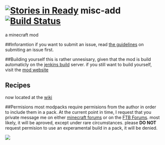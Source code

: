 [![Stories in Ready](https://badge.waffle.io/Johnsmith0508/misc-add.png?label=ready&title=Ready)](https://waffle.io/Johnsmith0508/misc-add)
misc-add [![Build Status](https://travis-ci.org/Johnsmith0508/misc-add.svg?branch=master)](https://travis-ci.org/Johnsmith0508/misc-add)
========

a minecraft mod

##Inforamtion
if you want to submit an issue, read [the guidelines](https://github.com/Johnsmith0508/misc-add/wiki/Guidelines-for-submiting-an-issue) on submiting an issue first.

##Building yourself
this is rather unnesisary, given that the mod is build automaticly on the [jenkins build](http://75.115.0.158) server. if you still want to build yourself, visit the [mod website](http://johnsmith0508.github.io/misc-add/)

## Recipes

now located at the [wiki](https://github.com/Johnsmith0508/misc-add/wiki)

##Permisions
most modpacks require permisions from the author in order to include them in a pack. At the current point in time, I request that you private message me on either [minecraft forums](http://google.com) or on the [FTB Forums](http://google.com). most likely, it will be aproved, except under rare circumstances. please __DO NOT__ request permision to use an experamental build in a pack, it will be denied.


![](https://github.com/johnsmith0508/misc-add/raw/master/ReadmeFolder/DenseBlock.png)

